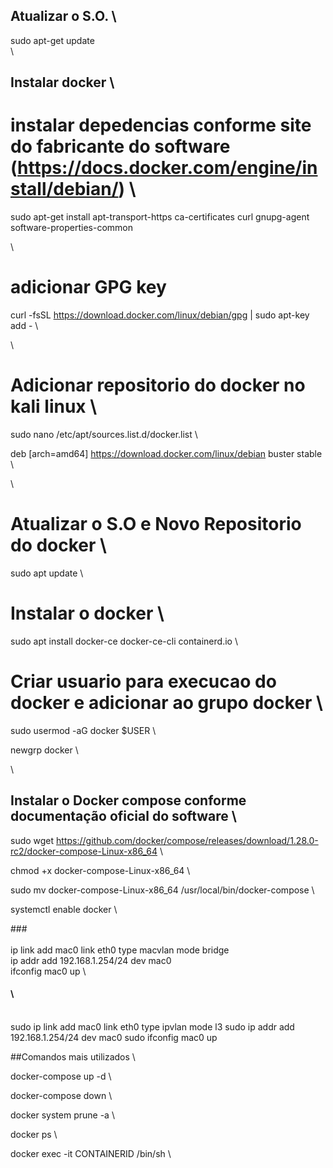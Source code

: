 
## Atualizar o S.O. \

sudo apt-get update \
 \

## Instalar docker \

# instalar depedencias conforme site do fabricante do software (https://docs.docker.com/engine/install/debian/) \

sudo apt-get install apt-transport-https ca-certificates curl gnupg-agent software-properties-common

\ 
# adicionar GPG key

curl -fsSL https://download.docker.com/linux/debian/gpg | sudo apt-key add - \

\
# Adicionar repositorio do docker no kali linux \

sudo nano /etc/apt/sources.list.d/docker.list \ 

deb [arch=amd64] https://download.docker.com/linux/debian buster stable \

\ 
# Atualizar o S.O e Novo Repositorio do docker \
 
sudo apt update \


# Instalar o docker \

sudo apt install docker-ce docker-ce-cli containerd.io \





# Criar usuario para execucao do docker e adicionar ao grupo docker \

sudo usermod -aG docker $USER \

newgrp docker \

\
## Instalar o Docker compose conforme documentação oficial do software \


sudo wget https://github.com/docker/compose/releases/download/1.28.0-rc2/docker-compose-Linux-x86_64 \

chmod +x docker-compose-Linux-x86_64 \

sudo mv docker-compose-Linux-x86_64 /usr/local/bin/docker-compose \



systemctl enable docker \



###\
\
ip link add mac0 link eth0 type macvlan mode bridge \
ip addr add 192.168.1.254/24 dev mac0 \
ifconfig mac0 up \

#### \
\
sudo ip link add mac0 link eth0 type ipvlan mode l3
sudo ip addr add 192.168.1.254/24 dev mac0
sudo ifconfig mac0 up



##Comandos mais utilizados \

docker-compose up -d \

docker-compose down \

docker system prune -a \

docker ps \

docker exec -it CONTAINERID /bin/sh \




